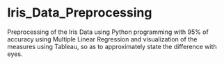 # Iris_Data_Preprocessing
Preprocessing of the Iris Data using Python programming with 95% of accuracy using Multiple Linear Regression and visualization of the measures using Tableau, so as to approximately state the difference with eyes.
